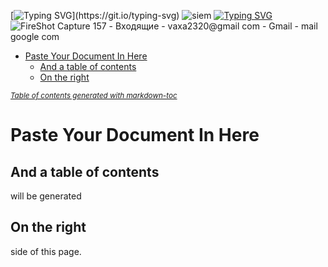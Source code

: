 [![Typing SVG](https://readme-typing-svg.herokuapp.com?color=%2336BCF7&lines=What+is+cybersecurity+?)](https://git.io/typing-svg)  
![siem](https://github.com/user-attachments/assets/6487fd32-1d3a-49ec-bd8f-3ccab87f7675)
[![Typing SVG](https://readme-typing-svg.herokuapp.com?color=%2336BCF7&lines=Alarm)](https://git.io/typing-svg) 
![FireShot Capture 157 - Входящие - vaxa2320@gmail com - Gmail - mail google com](https://github.com/user-attachments/assets/07a91d96-e98a-4820-b21a-723c18842603)


- [Paste Your Document In Here](#paste-your-document-in-here)
  * [And a table of contents](#and-a-table-of-contents)
  * [On the right](#on-the-right)

<small><i><a href='http://ecotrust-canada.github.io/markdown-toc/'>Table of contents generated with markdown-toc</a></i></small>


# Paste Your Document In Here

## And a table of contents

will be generated

## On the right

side of this page.


